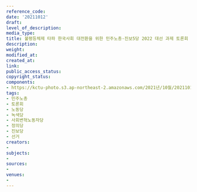 ```yaml
---
reference_code: 
date: '20211012'
draft: 
level_of_description: 
media_type: 
title: 불평등체제 타파 한국사회 대전환을 위한 민주노총·진보5당 2022 대선 과제 토론회
description: 
weight: 
modified_at: 
created_at: 
link: 
public_access_status: 
copyright_status: 
components:
- https://kctu-photo.s3.ap-northeast-2.amazonaws.com/2021년/10월/20211012-불평등체제+타파+한국사회+대전환을+위한+민주노총·진보5당+2022+대선+과제+토론회_민주노총_토론회_노동당_녹색당_사회변혁노동자당_정의당_진보당_선거/_1D29565.jpg
tags:
- 민주노총
- 토론회
- 노동당
- 녹색당
- 사회변혁노동자당
- 정의당
- 진보당
- 선거
creators:
- 
subjects:
- 
sources:
- 
venues:
- 
---
```

